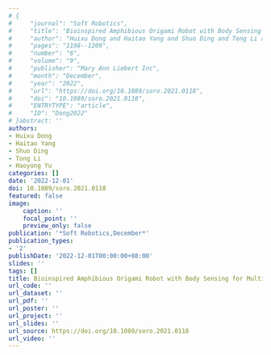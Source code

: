 ```yaml
---
# {
#     "journal": "Soft Robotics",
#     "title": "Bioinspired Amphibious Origami Robot with Body Sensing for Multimodal Locomotion",
#     "author": "Huixu Dong and Haitao Yang and Shuo Ding and Tong Li and Haoyong Yu",
#     "pages": "1198--1209",
#     "number": "6",
#     "volume": "9",
#     "publisher": "Mary Ann Liebert Inc",
#     "month": "December",
#     "year": "2022",
#     "url": "https://doi.org/10.1089/soro.2021.0118",
#     "doi": "10.1089/soro.2021.0118",
#     "ENTRYTYPE": "article",
#     "ID": "Dong2022"
# }abstract: ''
authors:
- Huixu Dong
- Haitao Yang
- Shuo Ding
- Tong Li
- Haoyong Yu
categories: []
date: '2022-12-01'
doi: 10.1089/soro.2021.0118
featured: false
image:
    caption: ''
    focal_point: ''
    preview_only: false
publication: '*Soft Robotics,December*'
publication_types:
- '2'
publishDate: '2022-12-01T00:00:00+08:00'
slides: ''
tags: []
title: Bioinspired Amphibious Origami Robot with Body Sensing for Multimodal Locomotion
url_code: ''
url_dataset: ''
url_pdf: ''
url_poster: ''
url_project: ''
url_slides: ''
url_source: https://doi.org/10.1089/soro.2021.0118
url_video: ''
---
```

